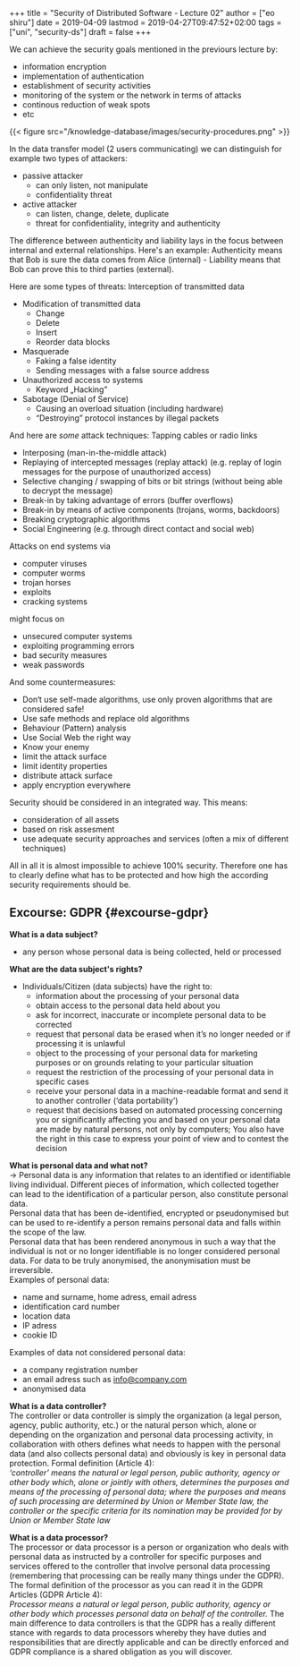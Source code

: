 +++
title = "Security of Distributed Software - Lecture 02"
author = ["eo shiru"]
date = 2019-04-09
lastmod = 2019-04-27T09:47:52+02:00
tags = ["uni", "security-ds"]
draft = false
+++

We can achieve the security goals mentioned in the previours lecture by:

-   information encryption
-   implementation of authentication
-   establishment of security activities
-   monitoring of the system or the network in terms of attacks
-   continous reduction of weak spots
-   etc

{{< figure src="/knowledge-database/images/security-procedures.png" >}}

In the data transfer model (2 users communicating) we can distinguish for example two types of attackers:

-   passive attacker
    -   can only listen, not manipulate
    -   confidentiality threat
-   active attacker
    -   can listen, change, delete, duplicate
    -   threat for confidentiality, integrity and authenticity

The difference between authenticity and liability lays in the focus between internal and external relationships. Here's an example: Authenticity means that Bob is sure the data comes from Alice (internal) - Liability means that Bob can prove this to third parties (external).

Here are some types of threats:
Interception of transmitted data

-   Modification of transmitted data
    -   Change
    -   Delete
    -   Insert
    -   Reorder data blocks
-   Masquerade
    -   Faking a false identity
    -   Sending messages with a false source address
-   Unauthorized access to systems
    -   Keyword „Hacking”
-   Sabotage (Denial of Service)
    -   Causing an overload situation (including hardware)
    -   “Destroying” protocol instances by illegal packets

And here are _some_ attack techniques:
Tapping cables or radio links

-   Interposing (man-in-the-middle attack)
-   Replaying of intercepted messages (replay attack) (e.g. replay of login messages for the purpose of unauthorized access)
-   Selective changing / swapping of bits or bit strings (without being able to decrypt the message)
-   Break-in by taking advantage of errors (buffer overflows)
-   Break-in by means of active components (trojans, worms, backdoors)
-   Breaking cryptographic algorithms
-   Social Engineering (e.g. through direct contact and social web)

Attacks on end systems via

-   computer viruses
-   computer worms
-   trojan horses
-   exploits
-   cracking systems

might focus on

-   unsecured computer systems
-   exploiting programming errors
-   bad security measures
-   weak passwords

And some countermeasures:

-   Don‘t use self-made algorithms, use only proven algorithms that are considered safe!
-   Use safe methods and replace old algorithms
-   Behaviour (Pattern) analysis
-   Use Social Web the right way
-   Know your enemy
-   limit the attack surface
-   limit identity properties
-   distribute attack surface
-   apply encryption everywhere

Security should be considered in an integrated way. This means:

-   consideration of all assets
-   based on risk assesment
-   use adequate security approaches and services (often a mix of different techniques)

All in all it is almost impossible to achieve 100% security. Therefore one has to clearly define what has to be protected and how high the according security requirements should be.


## Excourse: GDPR {#excourse-gdpr}

**What is a data subject?**

-   any person whose personal data is being collected, held or processed

**What are the data subject's rights?**

-   Individuals/Citizen (data subjects) have the right to:
    -   information about the processing of your personal data
    -   obtain access to the personal data held about you
    -   ask for incorrect, inaccurate or incomplete personal data to be corrected
    -   request that personal data be erased when it’s no longer needed or if processing it is unlawful
    -   object to the processing of your personal data for marketing purposes or on grounds relating to your particular situation
    -   request the restriction of the processing of your personal data in specific cases
    -   receive your personal data in a machine-readable format and send it to another controller (‘data portability’)
    -   request that decisions based on automated processing concerning you or significantly affecting you and based on your personal data are made by natural persons, not only by computers; You also have the right in this case to express your point of view and to contest the decision

**What is personal data and what not?**<br />
&rarr; Personal data is any information that relates to an identified or identifiable living individual. Different pieces of information, which collected together can lead to the identification of a particular person, also constitute personal data.<br />
Personal data that has been de-identified, encrypted or pseudonymised but can be used to re-identify a person remains personal data and falls within the scope of the law.<br />
Personal data that has been rendered anonymous in such a way that the individual is not or no longer identifiable is no longer considered personal data. For data to be truly anonymised, the anonymisation must be irreversible.<br />
Examples of personal data:

-   name and surname, home adress, email adress
-   identification card number
-   location data
-   IP adress
-   cookie ID

Examples of data not considered personal data:

-   a company registration number
-   an email adress such as info@company.com
-   anonymised data

**What is a data controller?**<br />
The controller or data controller is simply the organization (a legal person, agency, public authority, etc.) or the natural person which, alone or depending on the organization and personal data processing activity, in collaboration with others defines what needs to happen with the personal data (and also collects personal data) and obviously is key in personal data protection.
Formal definition (Article 4):<br />
_‘controller’ means the natural or legal person, public authority, agency or other body which, alone or jointly with others, determines the purposes and means of the processing of personal data; where the purposes and means of such processing are determined by Union or Member State law, the controller or the specific criteria for its nomination may be provided for by Union or Member State law_

**What is a data processor?**<br />
The processor or data processor is a person or organization who deals with personal data as instructed by a controller for specific purposes and services offered to the controller that involve personal data processing (remembering that processing can be really many things under the GDPR). The formal definition of the processor as you can read it in the GDPR Articles (GDPR Article 4):<br />
_Processor means a natural or legal person, public authority, agency or other body which processes personal data on behalf of the controller._ The main difference to data controllers is that the GDPR has a really different stance with regards to data processors whereby they have duties and responsibilities that are directly applicable and can be directly enforced and GDPR compliance is a shared obligation as you will discover.
